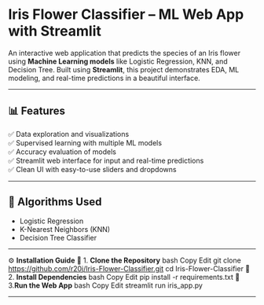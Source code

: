 #  Iris Flower Classifier – ML Web App with Streamlit

An interactive web application that predicts the species of an Iris flower using **Machine Learning models** like Logistic Regression, KNN, and Decision Tree. Built using **Streamlit**, this project demonstrates EDA, ML modeling, and real-time predictions in a beautiful interface.

---

## 📊 Features

✅ Data exploration and visualizations  
✅ Supervised learning with multiple ML models  
✅ Accuracy evaluation of models  
✅ Streamlit web interface for input and real-time predictions  
✅ Clean UI with easy-to-use sliders and dropdowns  

---

## 🧠 Algorithms Used

- Logistic Regression  
- K-Nearest Neighbors (KNN)  
- Decision Tree Classifier  

---

⚙️ **Installation Guide**
🔹 1. **Clone the Repository**
bash
Copy
Edit
git clone https://github.com/r20j/Iris-Flower-Classifier.git
cd Iris-Flower-Classifier
🔹 2. **Install Dependencies**
bash
Copy
Edit
pip install -r requirements.txt
🔹 3.**Run the Web App**
bash
Copy
Edit
streamlit run iris_app.py

---




